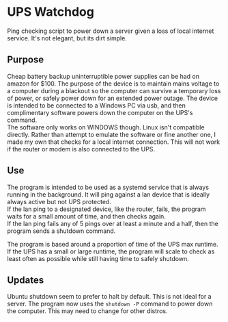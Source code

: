 # UPS Watchdog

Ping checking script to power down a server given a loss of local internet service. It's not elegant, but its dirt simple.

## Purpose

Cheap battery backup uninterruptible power supplies can be had on amazon for $100. The purpose of the device is to maintain mains voltage to a computer during a blackout so the computer can survive a temporary loss of power, or safely power down for an extended power outage. The device is intended to be connected to a Windows PC via usb, and then complimentary software powers down the computer on the UPS's command. \
 The software only works on WINDOWS though. Linux isn't compatible directly. Rather than attempt to emulate the software or fine another one, I made my own that checks for a local internet connection. This will not work if the router or modem is also connected to the UPS.

## Use

The program is intended to be used as a systemd service that is always running in the background. It will ping against a lan device that is ideally always active but not UPS protected.\
If the lan ping to a designated device, like the router, fails, the program waits for a small amount of time, and then checks again.\
If the lan ping fails any of 5 pings over at least a minute and a half, then the program sends a shutdown command.

The program is based around a proportion of time of the UPS max runtime. If the UPS has a small or large runtime, the program will scale to check as least often as possible while still having time to safely shutdown.

## Updates

Ubuntu shutdown seem to prefer to halt by default. This is not ideal for a server. The program now uses the `shutdown -P` command to power down the computer. This may need to change for other distros.
